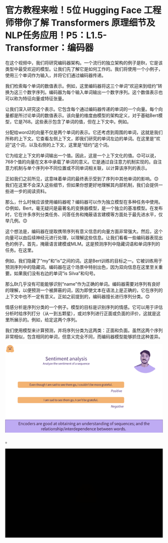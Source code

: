 # 官方教程来啦！5位 Hugging Face 工程师带你了解 Transformers 原理细节及NLP任务应用！P5：L1.5- Transformer：编码器 

在这个视频中，我们将研究编码器架构。一个流行的独立架构的例子是Bt，它是该类型中最受欢迎的模型。让我们先了解它是如何工作的。我们将使用一个小例子，使用三个单词作为输入，并将它们通过编码器传递。

我们检索每个单词的数值表示。例如，这里编码器将这三个单词“欢迎来到纽约”转换为这三个数字序列。编码器为每个输入单词输出一个数字序列。这个数值表示也可以称为特征向量或特征张量。

让我们深入研究这个表示。它包含每个通过编码器传递的单词的一个向量。每个向量都是所讨论单词的数值表示。该向量的维度由模型的架构定义，对于基础Bert模型，它是768。这些表示包含了单词的值，但在上下文中。例如。

分配给word2的向量不仅是两个单词的表示。它还考虑到周围的单词，这就是我们所称的上下文。它查看左侧上下文，即我们研究的单词左边的单词。在这里是“欢迎”这个词，以及右侧的上下文，这里是“纽约”这个词。

它为给定上下文的单词输出一个值。因此，这是一个上下文化的值。😊可以说，768个值的向量在文本中承载了单词的意义。它是通过自注意力机制实现的。自注意力机制与单个序列中不同位置或不同单词相关联，以计算该序列的表示。

正如我们之前所见，这意味着单词的最终表示受到了序列中其他单词的影响。😊我们在这里不会深入这些细节，但如果你想更好地理解其内部机制，我们会提供一些进一步的阅读资料。

那么，什么时候应该使用编码器呢？编码器可以作为独立模型在多种任务中使用。😊例如，Bert，毫无疑问是最著名的变换器模型，是一个独立的基准模型。在发布时，它在许多序列分类任务、问答任务和掩蔽语言建模等方面处于最先进水平，仅举几例。😊

这个想法是，编码器在提取携带序列有意义信息的向量方面非常强大。然后，这个向量可以由后续神经元进行处理，以理解这些信息。让我们看看一些编码器表现出色的例子。首先，掩蔽语言建模或MLM。这是预测序列中隐藏词语和单词序列的任务。在这里。

例如，我们隐藏了“my”和“is”之间的词。这是Bert训练的目标之一。它被训练用于预测序列中的隐藏词。编码器在这个场景中特别出色，因为双向信息在这里至关重要。如果我们没有右边的单词“is Silva”和句号。

那么Bt几乎没有可能能够识别“name”作为正确的单词。编码器需要对序列有良好的理解，以便预测一个被屏蔽的词，因为即使文本在语法上是正确的，它在序列的上下文中也不一定有意义。正如之前提到的，编码器擅长进行序列分类。😊

情感分析是序列分类的一个例子。模型的目标是识别序列的情感。它可以用于评估分析时给序列打分（从一到五颗星），或对序列进行正面或负面的评价，这就是这里所展示的。例如，给定这两个序列。

我们使用模型来计算预测，并将序列分类为这两类：正面和负面。虽然这两个序列非常相似，包含相同的单词，但意义完全不同，而编码器模型能够抓住这种差异。

![](img/9effa565b433264b98944ee23b41a7f0_1.png)

。

![](img/9effa565b433264b98944ee23b41a7f0_3.png)
